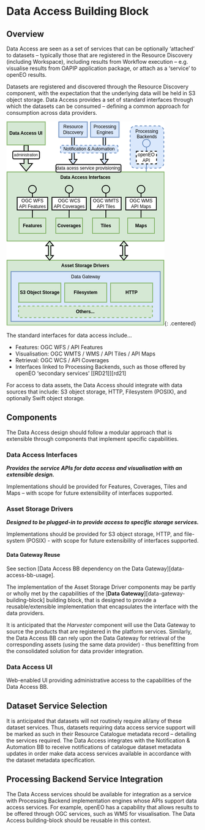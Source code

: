 # Data Access Building Block

## Overview

Data Access are seen as a set of services that can be optionally ‘attached’ to datasets – typically those that are registered in the Resource Discovery (including Workspace), including results from Workflow execution – e.g. visualise results from OAPIP application package, or attach as a ‘service’ to openEO results.

Datasets are registered and discovered through the Resource Discovery component, with the expectation that the underlying data will be held in S3 object storage. Data Access provides a set of standard interfaces through which the datasets can be consumed – defining a common approach for consumption across data providers.

![Data Access](diagrams/data-access.drawio.png){: .centered}

The standard interfaces for data access include…

*	Features: OGC WFS / API Features
*	Visualisation: OGC WMTS / WMS / API Tiles / API Maps
*	Retrieval: OGC WCS / API Coverages
*	Interfaces linked to Processing Backends, such as those offered by openEO ‘secondary services’ [[RD21]][rd21]

For access to data assets, the Data Access should integrate with data sources that include: S3 object storage, HTTP, Filesystem (POSIX), and optionally Swift object storage.

## Components

The Data Access design should follow a modular approach that is extensible through components that implement specific capabilities.

### Data Access Interfaces

**_Provides the service APIs for data access and visualisation with an extensible design._**

Implementations should be provided for Features, Coverages, Tiles and Maps – with scope for future extensibility of interfaces supported.

### Asset Storage Drivers

**_Designed to be plugged-in to provide access to specific storage services._**

Implementations should be provided for S3 object storage, HTTP, and file-system (POSIX) - with scope for future extensibility of interfaces supported.

#### Data Gateway Reuse

See section [Data Access BB dependency on the Data Gateway][data-access-bb-usage].

The implementation of the Asset Storage Driver components may be partly or wholly met by the capabilities of the [**Data Gateway**][data-gateway-building-block] building block, that is designed to provide a reusable/extensible implementation that encapsulates the interface with the data providers.

It is anticipated that the _Harvester_ component will use the Data Gateway to source the products that are registered in the platform services. Similarly, the Data Access BB can rely upon the Data Gateway for retrieval of the corresponding assets (using the same data provider) - thus benefitting from the consolidated solution for data provider integration. 

### Data Access UI

Web-enabled UI providing administrative access to the capabilities of the Data Access BB.

## Dataset Service Selection

It is anticipated that datasets will not routinely require all/any of these dataset services. Thus, datasets requiring data access service support will be marked as such in their Resource Catalogue metadata record – detailing the services required. The Data Access integrates with the Notification & Automation BB to receive notifications of catalogue dataset metadata updates in order make data access services available in accordance with the dataset metadata specification.

## Processing Backend Service Integration

The Data Access services should be available for integration as a service with Processing Backend implementation engines whose APIs support data access services. For example, openEO has a capability that allows results to be offered through OGC services, such as WMS for visualisation. The Data Access building-block should be reusable in this context.
